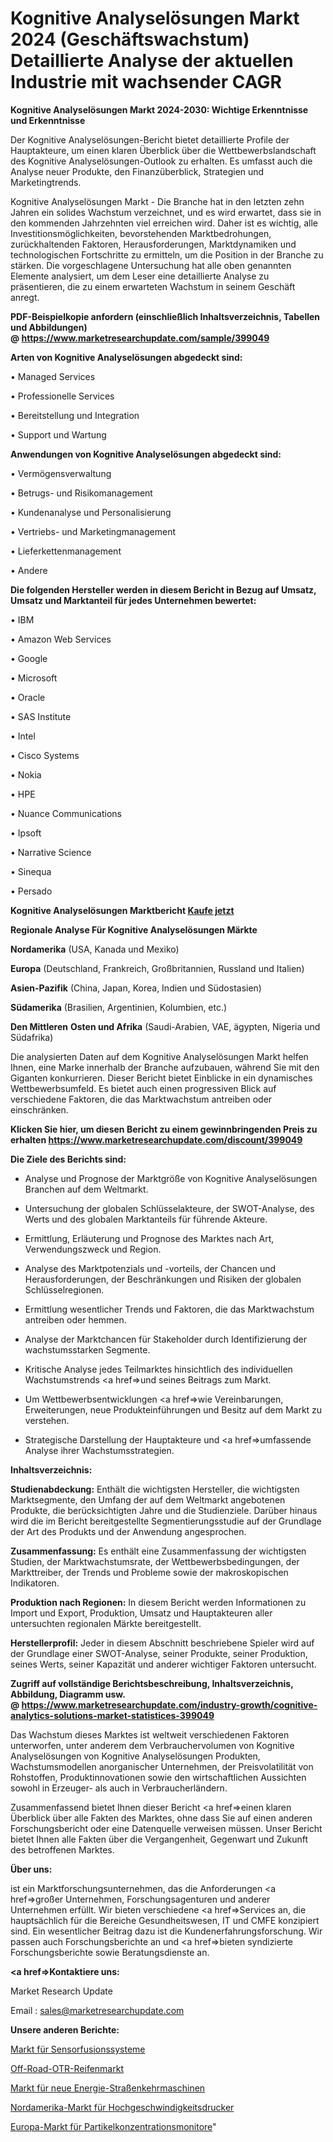 # Kognitive Analyselösungen Markt 2024 (Geschäftswachstum) Detaillierte Analyse der aktuellen Industrie mit wachsender CAGR

<strong>Kognitive Analyselösungen Markt 2024-2030: Wichtige Erkenntnisse und Erkenntnisse</strong>

Der Kognitive Analyselösungen-Bericht bietet detaillierte Profile der Hauptakteure, um einen klaren Überblick über die Wettbewerbslandschaft des Kognitive Analyselösungen-Outlook zu erhalten. Es umfasst auch die Analyse neuer Produkte, den Finanzüberblick, Strategien und Marketingtrends.

Kognitive Analyselösungen Markt - Die Branche hat in den letzten zehn Jahren ein solides Wachstum verzeichnet, und es wird erwartet, dass sie in den kommenden Jahrzehnten viel erreichen wird. Daher ist es wichtig, alle Investitionsmöglichkeiten, bevorstehenden Marktbedrohungen, zurückhaltenden Faktoren, Herausforderungen, Marktdynamiken und technologischen Fortschritte zu ermitteln, um die Position in der Branche zu stärken. Die vorgeschlagene Untersuchung hat alle oben genannten Elemente analysiert, um dem Leser eine detaillierte Analyse zu präsentieren, die zu einem erwarteten Wachstum in seinem Geschäft anregt.

<strong><b>PDF-Beispielkopie anfordern (einschließlich Inhaltsverzeichnis, Tabellen und Abbildungen) @ </b></strong><strong><a href=https://www.marketresearchupdate.com/sample/399049><strong>https://www.marketresearchupdate.com/sample/399049</u></a></strong></strong>

<strong>Arten von Kognitive Analyselösungen abgedeckt sind:</strong>

• Managed Services

• Professionelle Services

• Bereitstellung und Integration

• Support und Wartung

<strong>Anwendungen von Kognitive Analyselösungen abgedeckt sind:</strong>

• Vermögensverwaltung

• Betrugs- und Risikomanagement

• Kundenanalyse und Personalisierung

• Vertriebs- und Marketingmanagement

• Lieferkettenmanagement

• Andere

<strong>Die folgenden Hersteller werden in diesem Bericht in Bezug auf Umsatz, Umsatz und Marktanteil für jedes Unternehmen bewertet:</strong>

• IBM

• Amazon Web Services

• Google

• Microsoft

• Oracle

• SAS Institute

• Intel

• Cisco Systems

• Nokia

• HPE

• Nuance Communications

• Ipsoft

• Narrative Science

• Sinequa

• Persado

<strong>Kognitive Analyselösungen Marktbericht <a href=https://www.marketresearchupdate.com/buynow/399049>Kaufe jetzt</a></strong>

<strong>Regionale Analyse Für Kognitive Analyselösungen Märkte</strong>

<strong>Nordamerika</strong> (USA, Kanada und Mexiko)

<strong>Europa</strong> (Deutschland, Frankreich, Großbritannien, Russland und Italien)

<strong>Asien-Pazifik</strong> (China, Japan, Korea, Indien und Südostasien)

<strong>Südamerika</strong> (Brasilien, Argentinien, Kolumbien, etc.)

<strong>Den Mittleren</strong> <strong>Osten und Afrika</strong> (Saudi-Arabien, VAE, ägypten, Nigeria und Südafrika)

Die analysierten Daten auf dem Kognitive Analyselösungen Markt helfen Ihnen, eine Marke innerhalb der Branche aufzubauen, während Sie mit den Giganten konkurrieren. Dieser Bericht bietet Einblicke in ein dynamisches Wettbewerbsumfeld. Es bietet auch einen progressiven Blick auf verschiedene Faktoren, die das Marktwachstum antreiben oder einschränken.

<strong>Klicken Sie hier, um diesen Bericht zu einem gewinnbringenden Preis zu erhalten
</strong><strong><a href=https://www.marketresearchupdate.com/discount/399049>https://www.marketresearchupdate.com/discount/399049</b></u></strong></a>

<strong>Die Ziele des Berichts sind:</strong>

- Analyse und Prognose der Marktgröße von Kognitive Analyselösungen Branchen auf dem Weltmarkt.

- Untersuchung der globalen Schlüsselakteure, der SWOT-Analyse, des Werts und des globalen Marktanteils für führende Akteure.

- Ermittlung, Erläuterung und Prognose des Marktes nach Art, Verwendungszweck und Region.

- Analyse des Marktpotenzials und -vorteils, der Chancen und Herausforderungen, der Beschränkungen und Risiken der globalen Schlüsselregionen.

- Ermittlung wesentlicher Trends und Faktoren, die das Marktwachstum antreiben oder hemmen.

- Analyse der Marktchancen für Stakeholder durch Identifizierung der wachstumsstarken Segmente.

- Kritische Analyse jedes Teilmarktes hinsichtlich des individuellen Wachstumstrends <a href=>und</a> seines Beitrags zum Markt.

- Um Wettbewerbsentwicklungen <a href=>wie</a> Vereinbarungen, Erweiterungen, neue Produkteinführungen und Besitz auf dem Markt zu verstehen.

- Strategische Darstellung der Hauptakteure und <a href=>umfas</a>sende Analyse ihrer Wachstumsstrategien.

<strong>Inhaltsverzeichnis:</strong>

<strong>Studienabdeckung:</strong> Enthält die wichtigsten Hersteller, die wichtigsten Marktsegmente, den Umfang der auf dem Weltmarkt angebotenen Produkte, die berücksichtigten Jahre und die Studienziele. Darüber hinaus wird die im Bericht bereitgestellte Segmentierungsstudie auf der Grundlage der Art des Produkts und der Anwendung angesprochen.

<strong>Zusammenfassung:</strong> Es enthält eine Zusammenfassung der wichtigsten Studien, der Marktwachstumsrate, der Wettbewerbsbedingungen, der Markttreiber, der Trends und Probleme sowie der makroskopischen Indikatoren.

<strong>Produktion nach Regionen:</strong> In diesem Bericht werden Informationen zu Import und Export, Produktion, Umsatz und Hauptakteuren aller untersuchten regionalen Märkte bereitgestellt.

<strong>Herstellerprofil:</strong> Jeder in diesem Abschnitt beschriebene Spieler wird auf der Grundlage einer SWOT-Analyse, seiner Produkte, seiner Produktion, seines Werts, seiner Kapazität und anderer wichtiger Faktoren untersucht.

<strong><b>Zugriff auf vollständige Berichtsbeschreibung, Inhaltsverzeichnis, Abbildung, Diagramm usw. @ </b></strong><strong><a href=https://www.marketresearchupdate.com/industry-growth/cognitive-analytics-solutions-market-statistices-399049>https://www.marketresearchupdate.com/industry-growth/cognitive-analytics-solutions-market-statistices-399049</a></strong>

Das Wachstum dieses Marktes ist weltweit verschiedenen Faktoren unterworfen, unter anderem dem Verbrauchervolumen von Kognitive Analyselösungen von Kognitive Analyselösungen Produkten, Wachstumsmodellen anorganischer Unternehmen, der Preisvolatilität von Rohstoffen, Produktinnovationen sowie den wirtschaftlichen Aussichten sowohl in Erzeuger- als auch in Verbraucherländern.

Zusammenfassend bietet Ihnen dieser Bericht <a href=>einen</a> klaren Überblick über alle Fakten des Marktes, ohne dass Sie auf einen anderen Forschungsbericht oder eine Datenquelle verweisen müssen. Unser Bericht bietet Ihnen alle Fakten über die Vergangenheit, Gegenwart und Zukunft des betroffenen Marktes.

<strong>Über uns:</strong>

 ist ein Marktforschungsunternehmen, das die Anforderungen <a href=>großer</a> Unternehmen, Forschungsagenturen und anderer Unternehmen erfüllt. Wir bieten verschiedene <a href=>Services</a> an, die hauptsächlich für die Bereiche Gesundheitswesen, IT und CMFE konzipiert sind. Ein wesentlicher Beitrag dazu ist die Kundenerfahrungsforschung. Wir passen auch Forschungsberichte an und <a href=>bieten</a> syndizierte Forschungsberichte sowie Beratungsdienste an.

<strong><a href=>Kontaktiere uns:</a></strong>

Market Research Update

Email : sales@marketresearchupdate.com

<strong>Unsere anderen Berichte:</strong>

<a href=https://www.linkedin.com/pulse/sensor-fusion-system-market-has-huge-demand-worldwide>Markt für Sensorfusionssysteme</a>

<a href=https://www.linkedin.com/pulse/off-road-otr-tire-market-outlooks-2023-size-players-cost>Off-Road-OTR-Reifenmarkt</a>

<a href=https://www.linkedin.com/pulse/new-energy-street-sweeper-market-outlooks-2023>Markt für neue Energie-Straßenkehrmaschinen</a>

<a href=https://www.linkedin.com/pulse/north-america-high-speed-printer-market-2023-2030>Nordamerika-Markt für Hochgeschwindigkeitsdrucker</a>

<a href=https://www.linkedin.com/pulse/europe-particulate-matter-concentration-monitor-market>Europa-Markt für Partikelkonzentrationsmonitore</a>"
